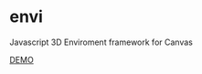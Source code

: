 envi
====

Javascript 3D Enviroment framework for Canvas


<a href="https://rawgithub.com/mcoppola832/envi/outside_scene/index.html">DEMO</a>
